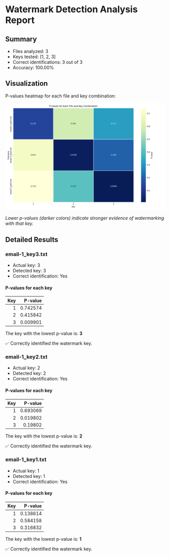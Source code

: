 # Watermark Detection Analysis Report

## Summary

- Files analyzed: 3
- Keys tested: [1, 2, 3]
- Correct identifications: 3 out of 3
- Accuracy: 100.00%

## Visualization

P-values heatmap for each file and key combination:

![P-values Heatmap](images\heatmap.png)

*Lower p-values (darker colors) indicate stronger evidence of watermarking with that key.*

## Detailed Results

### email-1_key3.txt

- Actual key: 3
- Detected key: 3
- Correct identification: Yes

#### P-values for each key

|   Key |   P-value |
|------:|----------:|
|     1 |  0.742574 |
|     2 |  0.415842 |
|     3 |  0.009901 |

The key with the lowest p-value is: **3**

✅ Correctly identified the watermark key.

### email-1_key2.txt

- Actual key: 2
- Detected key: 2
- Correct identification: Yes

#### P-values for each key

|   Key |   P-value |
|------:|----------:|
|     1 |  0.693069 |
|     2 |  0.019802 |
|     3 |  0.19802  |

The key with the lowest p-value is: **2**

✅ Correctly identified the watermark key.

### email-1_key1.txt

- Actual key: 1
- Detected key: 1
- Correct identification: Yes

#### P-values for each key

|   Key |   P-value |
|------:|----------:|
|     1 |  0.138614 |
|     2 |  0.584158 |
|     3 |  0.316832 |

The key with the lowest p-value is: **1**

✅ Correctly identified the watermark key.


